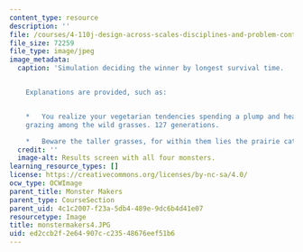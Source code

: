 ```yaml
---
content_type: resource
description: ''
file: /courses/4-110j-design-across-scales-disciplines-and-problem-contexts-spring-2013/ed2ccb2f2e64907cc23548676eef51b6_monstermakers4.JPG
file_size: 72259
file_type: image/jpeg
image_metadata:
  caption: 'Simulation deciding the winner by longest survival time.


    Explanations are provided, such as:


    *   You realize your vegetarian tendencies spending a plump and healthy existence
    grazing among the wild grasses. 127 generations.

    *   Beware the taller grasses, for within them lies the prairie cat. 16 years.'
  credit: ''
  image-alt: Results screen with all four monsters.
learning_resource_types: []
license: https://creativecommons.org/licenses/by-nc-sa/4.0/
ocw_type: OCWImage
parent_title: Monster Makers
parent_type: CourseSection
parent_uid: 4c1c2007-f23a-5db4-489e-9dc6b4d41e07
resourcetype: Image
title: monstermakers4.JPG
uid: ed2ccb2f-2e64-907c-c235-48676eef51b6
---
```

